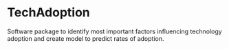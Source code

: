 # TechAdoption
Software package to identify most important factors influencing technology adoption and create model to predict rates of adoption.
